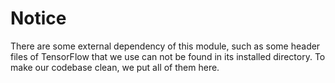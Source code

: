 # Notice

There are some external dependency of this module, such as some header files of TensorFlow that we use can not be found in its installed directory. To make our codebase clean, we put all of them here.
